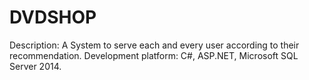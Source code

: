 # DVDSHOP
Description: A System to serve each and every user according to their recommendation.
Development platform: C#, ASP.NET, Microsoft SQL Server 2014.
